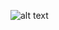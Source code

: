 ![alt text](https://github.com/shweta2330/Test/tree/develop/resources/images/6ac0199a610c7fb6e916b8128de5a84a.jpg)

